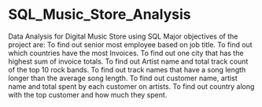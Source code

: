 # SQL_Music_Store_Analysis
Data Analysis for Digital Music Store using SQL
Major objectives of the project are:
To find out senior most employee based on job title.
To find out which countries have the most Invoices.
To find out one city that has the highest sum of invoice totals.
To find out Artist name and total track count of the top 10 rock bands.
To find out track names that have a song length longer than the average song length.
To find out customer name, artist name and total spent by each customer on artists.
To find out country along with the top customer and how much they spent.
